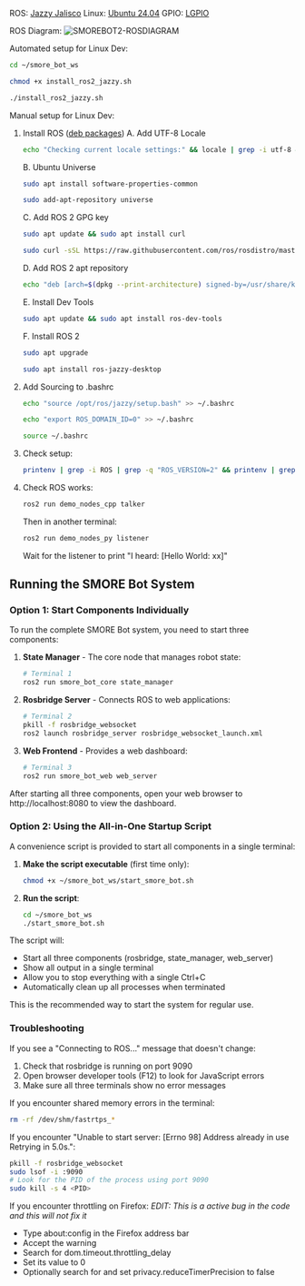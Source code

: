 ROS: [Jazzy Jalisco](https://docs.ros.org/en/jazzy/Releases/Release-Jazzy-Jalisco.html)
Linux: [Ubuntu 24.04](https://ubuntu.com/download/desktop)
GPIO: [LGPIO](https://pypi.org/project/lgpio/)

ROS Diagram:
![SMOREBOT2-ROSDIAGRAM](https://github.com/user-attachments/assets/b6c1f9b7-fe85-4e9a-a9c7-c604d9300402)

Automated setup for Linux Dev:
```bash
cd ~/smore_bot_ws

chmod +x install_ros2_jazzy.sh

./install_ros2_jazzy.sh
```

Manual setup for Linux Dev:
1. Install ROS ([deb packages](https://docs.ros.org/en/jazzy/Installation/Ubuntu-Install-Debs.html))
    A. Add UTF-8 Locale
    ```bash
    echo "Checking current locale settings:" && locale | grep -i utf-8 && echo "UTF-8 locale detected" || (echo "Setting up UTF-8 locale..." && sudo apt update && sudo apt install -y locales && sudo locale-gen en_US en_US.UTF-8 && sudo update-locale LC_ALL=en_US.UTF-8 LANG=en_US.UTF-8 && export LANG=en_US.UTF-8 && echo "New locale settings:" && locale)
    ```

    B. Ubuntu Universe
    ```bash
    sudo apt install software-properties-common
    
    sudo add-apt-repository universe
    ```

    C. Add ROS 2 GPG key
    ```bash
    sudo apt update && sudo apt install curl
    
    sudo curl -sSL https://raw.githubusercontent.com/ros/rosdistro/master/ros.key -o /usr/share/keyrings/ros-archive-keyring.gpg
    ```

    D. Add ROS 2 apt repository
    ```bash
    echo "deb [arch=$(dpkg --print-architecture) signed-by=/usr/share/keyrings/ros-archive-keyring.gpg] http://packages.ros.org/ros2/ubuntu $(. /etc/os-release && echo $UBUNTU_CODENAME) main" | sudo tee /etc/apt/sources.list.d/ros2.list > /dev/null
    ```

    E. Install Dev Tools
    ```bash
    sudo apt update && sudo apt install ros-dev-tools
    ```

    F. Install ROS 2
    ```bash
    sudo apt upgrade
    
    sudo apt install ros-jazzy-desktop
    ```

2. Add Sourcing to .bashrc
    ```bash
    echo "source /opt/ros/jazzy/setup.bash" >> ~/.bashrc
    
    echo "export ROS_DOMAIN_ID=0" >> ~/.bashrc
    
    source ~/.bashrc
    ```

3. Check setup:
    ```bash
    printenv | grep -i ROS | grep -q "ROS_VERSION=2" && printenv | grep -i ROS | grep -q "ROS_PYTHON_VERSION=3" && printenv | grep -i ROS | grep -q "ROS_DISTRO=jazzy" && printenv | grep -i ROS | grep -q "ROS_DOMAIN_ID=0" && echo "All ROS environment variables are correctly set!" || echo "Some ROS environment variables are missing or incorrect."
    ```

4. Check ROS works:
    ```bash
    ros2 run demo_nodes_cpp talker
    ```

    Then in another terminal:

    ```bash
    ros2 run demo_nodes_py listener
    ```
    
    Wait for the listener to print "I heard: [Hello World: xx]"

## Running the SMORE Bot System

### Option 1: Start Components Individually

To run the complete SMORE Bot system, you need to start three components:

1. **State Manager** - The core node that manages robot state:
    ```bash
    # Terminal 1
    ros2 run smore_bot_core state_manager
    ```

2. **Rosbridge Server** - Connects ROS to web applications:
    ```bash
    # Terminal 2
    pkill -f rosbridge_websocket
    ros2 launch rosbridge_server rosbridge_websocket_launch.xml
    ```

3. **Web Frontend** - Provides a web dashboard:
    ```bash
    # Terminal 3
    ros2 run smore_bot_web web_server
    ```

After starting all three components, open your web browser to http://localhost:8080 to view the dashboard.

### Option 2: Using the All-in-One Startup Script

A convenience script is provided to start all components in a single terminal:

1. **Make the script executable** (first time only):
    ```bash
    chmod +x ~/smore_bot_ws/start_smore_bot.sh
    ```

2. **Run the script**:
    ```bash
    cd ~/smore_bot_ws
    ./start_smore_bot.sh
    ```

The script will:
- Start all three components (rosbridge, state_manager, web_server)
- Show all output in a single terminal
- Allow you to stop everything with a single Ctrl+C
- Automatically clean up all processes when terminated

This is the recommended way to start the system for regular use.

### Troubleshooting

If you see a "Connecting to ROS..." message that doesn't change:
1. Check that rosbridge is running on port 9090
2. Open browser developer tools (F12) to look for JavaScript errors
3. Make sure all three terminals show no error messages

If you encounter shared memory errors in the terminal:
```bash
rm -rf /dev/shm/fastrtps_*
```

If you encounter "Unable to start server: [Errno 98] Address already in use Retrying in 5.0s.":
```bash
pkill -f rosbridge_websocket
sudo lsof -i :9090
# Look for the PID of the process using port 9090
sudo kill -s 4 <PID>
```

If you encounter throttling on Firefox: _EDIT: This is a active bug in the code and this will not fix it_
- Type about:config in the Firefox address bar
- Accept the warning
- Search for dom.timeout.throttling_delay
- Set its value to 0
- Optionally search for and set privacy.reduceTimerPrecision to false
